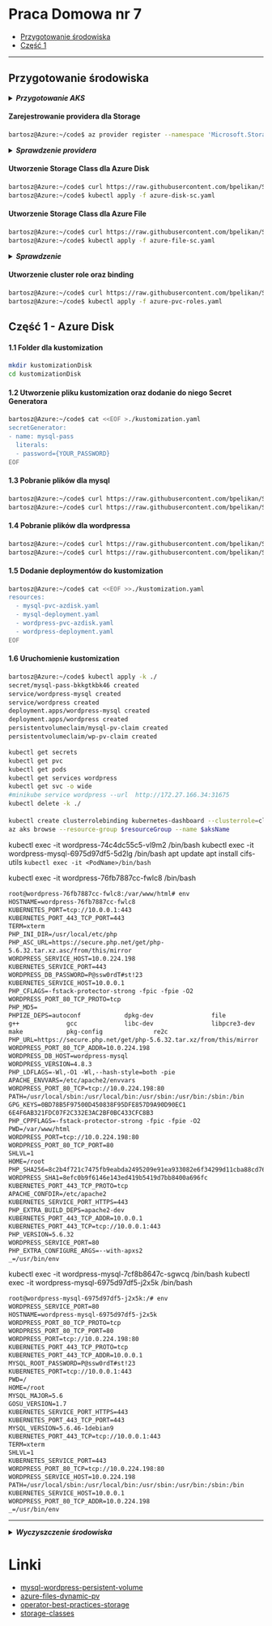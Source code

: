# Praca Domowa nr 7

* [Przygotowanie środowiska](#przygotowanie-środowiska)
* [Część 1](#część-1---azure-disk)

---


## Przygotowanie środowiska


<details>
  <summary><b><i>Przygotowanie AKS</i></b></summary>

#### Utworzenie Service Principal
```bash
bartosz@Azure:~/code$ az ad sp create-for-rbac --skip-assignment -o json > auth.json
```

#### Przypisanie zmiennych
```bash
bartosz@Azure:~/code$ location="westeurope"
bartosz@Azure:~/code$ resourceGroup="szkchm-zadanie7"
bartosz@Azure:~/code$ aksName="AKSZad7"
bartosz@Azure:~/code$ servicePrincipalClientId=$(jq -r ".appId" auth.json)
bartosz@Azure:~/code$ servicePrincipalClientSecret=$(jq -r ".password" auth.json)
```

#### Utworzenie Resource Group
```bash
bartosz@Azure:~/code$ az group create --location $location --name $resourceGroup
```

#### Utworzenie klastra z RBAC
```bash
bartosz@Azure:~/code$ az aks get-versions --location westeurope --output table
bartosz@Azure:~/code$ az aks create --enable-rbac --generate-ssh-keys -g $resourceGroup -n $aksName --node-count 1 --location $location --service-principal $servicePrincipalClientId --client-secret $servicePrincipalClientSecret --kubernetes-version "1.14.8"
```

#### Pobranie credentials dla aks
```bash
bartosz@Azure:~/code$ az aks get-credentials --resource-group $resourceGroup --name $aksName
```

</details>

#### Zarejestrowanie providera dla Storage

```bash
bartosz@Azure:~/code$ az provider register --namespace 'Microsoft.Storage'
```

<details>
  <summary><b><i>Sprawdzenie providera</i></b></summary>

```bash
bartosz@Azure:~/code$ az provider show --namespace Microsoft.Storage -o table
Namespace          RegistrationPolicy    RegistrationState
-----------------  --------------------  -------------------
Microsoft.Storage  RegistrationRequired  Registered
```

![provider](./img/20191107224551.jpg "provider")

</details>

#### Utworzenie Storage Class dla Azure Disk
```bash
bartosz@Azure:~/code$ curl https://raw.githubusercontent.com/bpelikan/SzkolaChmury/master/Kubernetes/Zadanie7/code/azure-disk-sc.yaml > azure-disk-sc.yaml
bartosz@Azure:~/code$ kubectl apply -f azure-disk-sc.yaml
```

#### Utworzenie Storage Class dla Azure File
```bash
bartosz@Azure:~/code$ curl https://raw.githubusercontent.com/bpelikan/SzkolaChmury/master/Kubernetes/Zadanie7/code/azure-file-sc.yaml > azure-file-sc.yaml
bartosz@Azure:~/code$ kubectl apply -f azure-file-sc.yaml
```

<details>
  <summary><b><i>Sprawdzenie</i></b></summary>

```bash
bartosz@Azure:~/code$ kubectl get sc

NAME                PROVISIONER                AGE
azuredisk           kubernetes.io/azure-disk   6s
azurefile           kubernetes.io/azure-file   21m
default (default)   kubernetes.io/azure-disk   46m
managed-premium     kubernetes.io/azure-disk   46m
```

```bash
bartosz@Azure:~/code$ kubectl describe sc azuredisk
Name:            azuredisk
IsDefaultClass:  No
Annotations:     kubectl.kubernetes.io/last-applied-configuration={"apiVersion":"storage.k8s.io/v1","kind":"StorageClass","metadata":{"annotations":{},"name":"azuredisk"},"parameters":{"location":"westeurope","skuName":"Standard_LRS"},"provisioner":"kubernetes.io/azure-disk","reclaimPolicy":"Retain"}

Provisioner:           kubernetes.io/azure-disk
Parameters:            location=westeurope,skuName=Standard_LRS
AllowVolumeExpansion:  <unset>
MountOptions:          <none>
ReclaimPolicy:         Retain
VolumeBindingMode:     Immediate
Events:                <none>
```

```bash
bartosz@Azure:~/code$ kubectl describe sc/azurefile
Name:            azurefile
IsDefaultClass:  No
Annotations:     kubectl.kubernetes.io/last-applied-configuration={"apiVersion":"storage.k8s.io/v1","kind":"StorageClass","metadata":{"annotations":{},"name":"azurefile"},"mountOptions":["dir_mode=0777","file_mode=0777","uid=1000","gid=1000","mfsymlinks","nobrl","cache=none"],"parameters":{"skuName":"Standard_LRS"},"provisioner":"kubernetes.io/azure-file","reclaimPolicy":"Retain"}

Provisioner:           kubernetes.io/azure-file
Parameters:            skuName=Standard_LRS
AllowVolumeExpansion:  <unset>
MountOptions:
  dir_mode=0777
  file_mode=0777
  uid=1000
  gid=1000
  mfsymlinks
  nobrl
  cache=none
ReclaimPolicy:      Retain
VolumeBindingMode:  Immediate
Events:             <none>
```

```bash
bartosz@Azure:~/code$ kubectl describe sc/default
Name:            default
IsDefaultClass:  Yes
Annotations:     kubectl.kubernetes.io/last-applied-configuration={"apiVersion":"storage.k8s.io/v1beta1","kind":"StorageClass","metadata":{"annotations":{"storageclass.beta.kubernetes.io/is-default-class":"true"},"labels":{"kubernetes.io/cluster-service":"true"},"name":"default"},"parameters":{"cachingmode":"ReadOnly","kind":"Managed","storageaccounttype":"Standard_LRS"},"provisioner":"kubernetes.io/azure-disk"}
,storageclass.beta.kubernetes.io/is-default-class=true
Provisioner:           kubernetes.io/azure-disk
Parameters:            cachingmode=ReadOnly,kind=Managed,storageaccounttype=Standard_LRS
AllowVolumeExpansion:  <unset>
MountOptions:          <none>
ReclaimPolicy:         Delete
VolumeBindingMode:     Immediate
Events:                <none>
```

</details>

#### Utworzenie cluster role oraz binding
```bash
bartosz@Azure:~/code$ curl https://raw.githubusercontent.com/bpelikan/SzkolaChmury/master/Kubernetes/Zadanie7/code/azure-pvc-roles.yaml > azure-pvc-roles.yaml
bartosz@Azure:~/code$ kubectl apply -f azure-pvc-roles.yaml
```

## Część 1 - Azure Disk

#### 1.1 Folder dla kustomization
```bash
mkdir kustomizationDisk
cd kustomizationDisk
```

#### 1.2 Utworzenie pliku kustomization oraz dodanie do niego Secret Generatora
```bash
bartosz@Azure:~/code$ cat <<EOF >./kustomization.yaml
secretGenerator:
- name: mysql-pass
  literals:
  - password={YOUR_PASSWORD}
EOF
```

#### 1.3 Pobranie plików dla mysql
```bash
bartosz@Azure:~/code$ curl https://raw.githubusercontent.com/bpelikan/SzkolaChmury/master/Kubernetes/Zadanie7/code/AzDisk/mysql-pvc-azdisk.yaml > mysql-pvc-azdisk.yaml
bartosz@Azure:~/code$ curl https://raw.githubusercontent.com/bpelikan/SzkolaChmury/master/Kubernetes/Zadanie7/code/AzDisk/mysql-deployment.yaml > mysql-deployment.yaml
```


#### 1.4 Pobranie plików dla wordpressa
```bash
bartosz@Azure:~/code$ curl https://raw.githubusercontent.com/bpelikan/SzkolaChmury/master/Kubernetes/Zadanie7/code/AzDisk/wordpress-pvc-azdisk.yaml > wordpress-pvc-azdisk.yaml
bartosz@Azure:~/code$ curl https://raw.githubusercontent.com/bpelikan/SzkolaChmury/master/Kubernetes/Zadanie7/code/AzDisk/wordpress-deployment.yaml > wordpress-deployment.yaml
```

#### 1.5 Dodanie deploymentów do kustomization
```bash
bartosz@Azure:~/code$ cat <<EOF >>./kustomization.yaml 
resources:
  - mysql-pvc-azdisk.yaml
  - mysql-deployment.yaml
  - wordpress-pvc-azdisk.yaml
  - wordpress-deployment.yaml
EOF
```

#### 1.6 Uruchomienie kustomization
```bash
bartosz@Azure:~/code$ kubectl apply -k ./
secret/mysql-pass-bkkgtkbk46 created
service/wordpress-mysql created
service/wordpress created
deployment.apps/wordpress-mysql created
deployment.apps/wordpress created
persistentvolumeclaim/mysql-pv-claim created
persistentvolumeclaim/wp-pv-claim created
```



```bash
kubectl get secrets
kubectl get pvc
kubectl get pods
kubectl get services wordpress
kubectl get svc -o wide
#minikube service wordpress --url  http://172.27.166.34:31675
kubectl delete -k ./

kubectl create clusterrolebinding kubernetes-dashboard --clusterrole=cluster-admin --serviceaccount=kube-system:kubernetes-dashboard
az aks browse --resource-group $resourceGroup --name $aksName
``` 

kubectl exec -it wordpress-74c4dc55c5-vl9m2 /bin/bash
kubectl exec -it wordpress-mysql-6975d97df5-5d2lg /bin/bash
apt update
apt install cifs-utils
`kubectl exec -it <PodName>/bin/bash`

kubectl exec -it wordpress-76fb7887cc-fwlc8 /bin/bash

```
root@wordpress-76fb7887cc-fwlc8:/var/www/html# env
HOSTNAME=wordpress-76fb7887cc-fwlc8
KUBERNETES_PORT=tcp://10.0.0.1:443
KUBERNETES_PORT_443_TCP_PORT=443
TERM=xterm
PHP_INI_DIR=/usr/local/etc/php
PHP_ASC_URL=https://secure.php.net/get/php-5.6.32.tar.xz.asc/from/this/mirror
WORDPRESS_SERVICE_HOST=10.0.224.198
KUBERNETES_SERVICE_PORT=443
WORDPRESS_DB_PASSWORD=P@ssw0rdT#st!23
KUBERNETES_SERVICE_HOST=10.0.0.1
PHP_CFLAGS=-fstack-protector-strong -fpic -fpie -O2
WORDPRESS_PORT_80_TCP_PROTO=tcp
PHP_MD5=
PHPIZE_DEPS=autoconf            dpkg-dev                file            g++             gcc             libc-dev                libpcre3-dev            make            pkg-config              re2c
PHP_URL=https://secure.php.net/get/php-5.6.32.tar.xz/from/this/mirror
WORDPRESS_PORT_80_TCP_ADDR=10.0.224.198
WORDPRESS_DB_HOST=wordpress-mysql
WORDPRESS_VERSION=4.8.3
PHP_LDFLAGS=-Wl,-O1 -Wl,--hash-style=both -pie
APACHE_ENVVARS=/etc/apache2/envvars
WORDPRESS_PORT_80_TCP=tcp://10.0.224.198:80
PATH=/usr/local/sbin:/usr/local/bin:/usr/sbin:/usr/bin:/sbin:/bin
GPG_KEYS=0BD78B5F97500D450838F95DFE857D9A90D90EC1 6E4F6AB321FDC07F2C332E3AC2BF0BC433CFC8B3
PHP_CPPFLAGS=-fstack-protector-strong -fpic -fpie -O2
PWD=/var/www/html
WORDPRESS_PORT=tcp://10.0.224.198:80
WORDPRESS_PORT_80_TCP_PORT=80
SHLVL=1
HOME=/root
PHP_SHA256=8c2b4f721c7475fb9eabda2495209e91ea933082e6f34299d11cba88cd76e64b
WORDPRESS_SHA1=8efc0b9f6146e143ed419b5419d7bb8400a696fc
KUBERNETES_PORT_443_TCP_PROTO=tcp
APACHE_CONFDIR=/etc/apache2
KUBERNETES_SERVICE_PORT_HTTPS=443
PHP_EXTRA_BUILD_DEPS=apache2-dev
KUBERNETES_PORT_443_TCP_ADDR=10.0.0.1
KUBERNETES_PORT_443_TCP=tcp://10.0.0.1:443
PHP_VERSION=5.6.32
WORDPRESS_SERVICE_PORT=80
PHP_EXTRA_CONFIGURE_ARGS=--with-apxs2
_=/usr/bin/env
```


kubectl exec -it wordpress-mysql-7cf8b8647c-sgwcq /bin/bash
kubectl exec -it wordpress-mysql-6975d97df5-j2x5k /bin/bash
```
root@wordpress-mysql-6975d97df5-j2x5k:/# env
WORDPRESS_SERVICE_PORT=80
HOSTNAME=wordpress-mysql-6975d97df5-j2x5k
WORDPRESS_PORT_80_TCP_PROTO=tcp
WORDPRESS_PORT_80_TCP_PORT=80
WORDPRESS_PORT=tcp://10.0.224.198:80
KUBERNETES_PORT_443_TCP_PROTO=tcp
KUBERNETES_PORT_443_TCP_ADDR=10.0.0.1
MYSQL_ROOT_PASSWORD=P@ssw0rdT#st!23
KUBERNETES_PORT=tcp://10.0.0.1:443
PWD=/
HOME=/root
MYSQL_MAJOR=5.6
GOSU_VERSION=1.7
KUBERNETES_SERVICE_PORT_HTTPS=443
KUBERNETES_PORT_443_TCP_PORT=443
MYSQL_VERSION=5.6.46-1debian9
KUBERNETES_PORT_443_TCP=tcp://10.0.0.1:443
TERM=xterm
SHLVL=1
KUBERNETES_SERVICE_PORT=443
WORDPRESS_PORT_80_TCP=tcp://10.0.224.198:80
WORDPRESS_SERVICE_HOST=10.0.224.198
PATH=/usr/local/sbin:/usr/local/bin:/usr/sbin:/usr/bin:/sbin:/bin
KUBERNETES_SERVICE_HOST=10.0.0.1
WORDPRESS_PORT_80_TCP_ADDR=10.0.224.198
_=/usr/bin/env
```
---

<details>
  <summary><b><i>Wyczyszczenie środowiska</i></b></summary>

#### Usunięcie Resource group
```bash
bartosz@Azure:~/code$ az group delete --name $resourceGroup --no-wait
```

#### Usunięcie Service Principal
```bash
bartosz@Azure:~/code$ az ad sp delete --id $servicePrincipalClientId
```

#### Usunięcie pliku
```bash
bartosz@Azure:~/code$ rm auth.json
```

</details>

# Linki

* [mysql-wordpress-persistent-volume](https://kubernetes.io/docs/tutorials/stateful-application/mysql-wordpress-persistent-volume/)
* [azure-files-dynamic-pv](https://docs.microsoft.com/en-us/azure/aks/azure-files-dynamic-pv)
* [operator-best-practices-storage](https://docs.microsoft.com/en-us/azure/aks/operator-best-practices-storage)
* [storage-classes](https://kubernetes.io/docs/concepts/storage/storage-classes/)